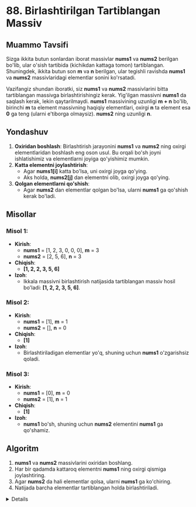 # 88. Birlashtirilgan Tartiblangan Massiv

## Muammo Tavsifi

Sizga ikkita butun sonlardan iborat massivlar **nums1** va **nums2** berilgan bo'lib, ular o'sish tartibida (kichikdan kattaga tomon) tartiblangan. Shuningdek, ikkita butun son **m** va **n** berilgan, ular tegishli ravishda **nums1** va **nums2** massivlaridagi elementlar sonini ko'rsatadi.

Vazifangiz shundan iboratki, siz **nums1** va **nums2** massivlarini bitta tartiblangan massivga birlashtirishingiz kerak. Yig'ilgan massivni **nums1** da saqlash kerak, lekin qaytarilmaydi. **nums1** massivining uzunligi **m + n** bo'lib, birinchi **m** ta element massivning haqiqiy elementlari, oxirgi **n** ta element esa **0** ga teng (ularni e'tiborga olmaysiz). **nums2** ning uzunligi **n**.

## Yondashuv

1. **Oxiridan boshlash**: Birlashtirish jarayonini **nums1** va **nums2** ning oxirgi elementlaridan boshlash eng oson usul. Bu orqali bo'sh joyni ishlatishimiz va elementlarni joyiga qo'yishimiz mumkin.
2. **Katta elementni joylashtirish**:
   - Agar **nums1[i]** katta bo'lsa, uni oxirgi joyga qo'ying.
   - Aks holda, **nums2[j]** dan elementni olib, oxirgi joyga qo'ying.
3. **Qolgan elementlarni qo'shish**:
   - Agar **nums2** dan elementlar qolgan bo'lsa, ularni **nums1** ga qo'shish kerak bo'ladi.

## Misollar

### Misol 1:

- **Kirish**:
  - **nums1** = [1, 2, 3, 0, 0, 0], **m** = 3
  - **nums2** = [2, 5, 6], **n** = 3
- **Chiqish**:
  - **[1, 2, 2, 3, 5, 6]**
- **Izoh**:
  - Ikkala massivni birlashtirish natijasida tartiblangan massiv hosil bo'ladi: **[1, 2, 2, 3, 5, 6]**.

### Misol 2:

- **Kirish**:
  - **nums1** = [1], **m** = 1
  - **nums2** = [], **n** = 0
- **Chiqish**:
  - **[1]**
- **Izoh**:
  - Birlashtiriladigan elementlar yo'q, shuning uchun **nums1** o'zgarishsiz qoladi.

### Misol 3:

- **Kirish**:
  - **nums1** = [0], **m** = 0
  - **nums2** = [1], **n** = 1
- **Chiqish**:
  - **[1]**
- **Izoh**:
  - **nums1** bo'sh, shuning uchun **nums2** elementini **nums1** ga qo'shamiz.

## Algoritm

1. **nums1** va **nums2** massivlarini oxiridan boshlang.
2. Har bir qadamda kattaroq elementni **nums1** ning oxirgi qismiga joylashtiring.
3. Agar **nums2** da hali elementlar qolsa, ularni **nums1** ga ko'chiring.
4. Natijada barcha elementlar tartiblangan holda birlashtiriladi.

<details>

```javascript
var merge = function (nums1, m, nums2, n) {
  let i = m - 1;
  let j = n - 1;
  let k = m + n - 1;
  while (j >= 0) {
    if (nums1[i] > nums2[j]) {
      nums1[k] = nums1[i];
      i--;
    } else {
      nums1[k] = nums2[j];
      j--;
    }
    k--;
  }
};

</details>
```
